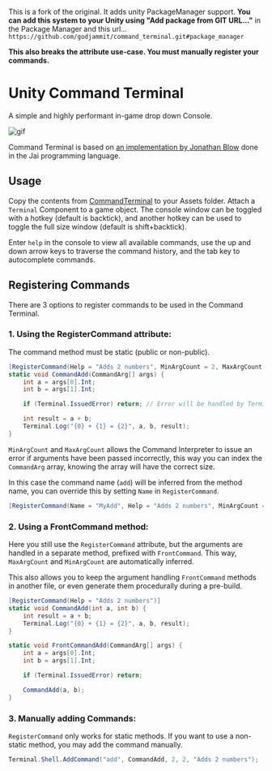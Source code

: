 This is a fork of the original. It adds unity PackageManager support. **You can add this system to your Unity using "Add package from GIT URL..."** in the Package Manager and this url... `https://github.com/godjammit/command_terminal.git#package_manager`

**This also breaks the attribute use-case. You must manually register your commands.**

Unity Command Terminal
======================

A simple and highly performant in-game drop down Console.

![gif](./demo.gif)

Command Terminal is based on [an implementation by Jonathan Blow](https://youtu.be/N2UdveBwWY4) done in the Jai programming language.

## Usage

Copy the contents from [CommandTerminal](./CommandTerminal) to your Assets folder. Attach a `Terminal` Component to a game object. The console window can be toggled with a hotkey (default is backtick), and another hotkey can be used to toggle the full size window (default is shift+backtick).

Enter `help` in the console to view all available commands, use the up and down arrow keys to traverse the command history, and the tab key to autocomplete commands.

## Registering Commands

There are 3 options to register commands to be used in the Command Terminal.

### 1. Using the RegisterCommand attribute:

The command method must be static (public or non-public).

```csharp
[RegisterCommand(Help = "Adds 2 numbers", MinArgCount = 2, MaxArgCount = 2)]
static void CommandAdd(CommandArg[] args) {
    int a = args[0].Int;
    int b = args[1].Int;

    if (Terminal.IssuedError) return; // Error will be handled by Terminal

    int result = a + b;
    Terminal.Log("{0} + {1} = {2}", a, b, result);
}
```
`MinArgCount` and `MaxArgCount` allows the Command Interpreter to issue an error if arguments have been passed incorrectly, this way you can index the `CommandArg` array, knowing the array will have the correct size.

In this case the command name (`add`) will be inferred from the method name, you can override this by setting `Name` in `RegisterCommand`.

```csharp
[RegisterCommand(Name = "MyAdd", Help = "Adds 2 numbers", MinArgCount = 2, MaxArgCount = 2)]
```

### 2. Using a FrontCommand method:

Here you still use the `RegisterCommand` attribute, but the arguments are handled in a separate method, prefixed with `FrontCommand`. This way, `MaxArgCount` and `MinArgCount` are automatically inferred.

This also allows you to keep the argument handling `FrontCommand` methods in another file, or even generate them procedurally during a pre-build.

```csharp
[RegisterCommand(Help = "Adds 2 numbers")]
static void CommandAdd(int a, int b) {
    int result = a + b;
    Terminal.Log("{0} + {1} = {2}", a, b, result);
}

static void FrontCommandAdd(CommandArg[] args) {
    int a = args[0].Int;
    int b = args[1].Int;

    if (Terminal.IssuedError) return;

    CommandAdd(a, b);
}
```

### 3. Manually adding Commands:

`RegisterCommand` only works for static methods. If you want to use a non-static method, you may add the command manually.

```csharp
Terminal.Shell.AddCommand("add", CommandAdd, 2, 2, "Adds 2 numbers");
```
